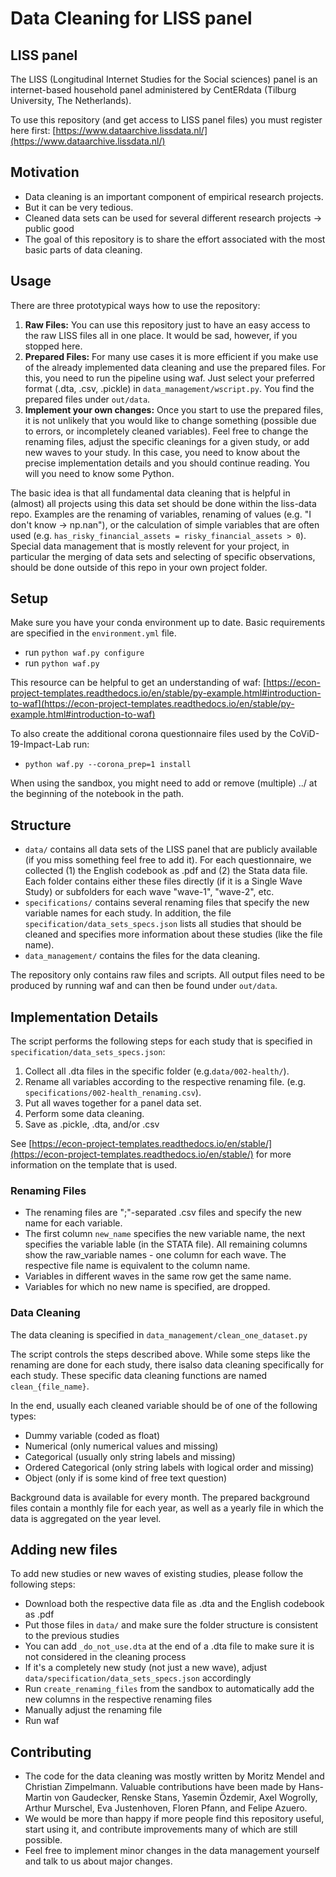 # Data Cleaning for LISS panel

## LISS panel

The LISS (Longitudinal Internet Studies for the Social sciences) panel is an internet-based household panel administered by CentERdata (Tilburg University, The Netherlands).

To use this repository (and get access to LISS panel files) you must register here first: [https://www.dataarchive.lissdata.nl/](https://www.dataarchive.lissdata.nl/)

## Motivation

- Data cleaning is an important component of empirical research projects.
- But it can be very tedious.
- Cleaned data sets can be used for several different research projects → public good
- The goal of this repository is to share the effort associated with the most basic parts of data cleaning.

## Usage

There are three prototypical ways how to use the repository:

1. **Raw Files:** You can use this repository just to have an easy access to the raw LISS files all in one place. It would be sad, however, if you stopped here.
2. **Prepared Files:** For many use cases it is more efficient if you make use of the already implemented data cleaning and use the prepared files. For this, you need to run the pipeline using waf. Just select your preferred format (.dta, .csv, .pickle) in `data_management/wscript.py`. You find the prepared files under `out/data`.
3. **Implement your own changes:** Once you start to use the prepared files, it is not unlikely that you would like to change something (possible due to errors, or incompletely cleaned variables). Feel free to change the renaming files, adjust the specific cleanings for a given study, or add new waves to your study. In this case, you need to know about the precise implementation details and you should continue reading. You will you need to know some Python.

The basic idea is that all fundamental data cleaning that is helpful in (almost) all projects using this data set should be done within the liss-data repo. Examples are the renaming of variables, renaming of values (e.g. "I don't know -> np.nan"), or the calculation of simple variables that are often used (e.g. `has_risky_financial_assets = risky_financial_assets > 0`). Special data management that is mostly relevent for your project, in particular the merging of data sets and selecting of specific observations, should be done outside of this repo in your own project folder.

## Setup

Make sure you have your conda environment up to date. Basic requirements are specified in the `environment.yml` file.

- run `python waf.py configure`
- run `python waf.py`

This resource can be helpful to get an understanding of waf: [https://econ-project-templates.readthedocs.io/en/stable/py-example.html#introduction-to-waf](https://econ-project-templates.readthedocs.io/en/stable/py-example.html#introduction-to-waf)

To also create the additional corona questionnaire files used by the CoViD-19-Impact-Lab run:

- `python waf.py --corona_prep=1 install`

When using the sandbox, you might need to add or remove (multiple) ../ at the beginning of the notebook in the path.

## Structure

- `data/` contains all data sets of the LISS panel that are publicly available (if you miss something feel free to add it). For each questionnaire, we collected (1) the English codebook as .pdf and (2) the Stata data file. Each folder contains either these files directly (if it is a Single Wave Study) or subfolders for each wave "wave-1", "wave-2", etc.
- `specifications/` contains several renaming files that specify the new variable names for each study. In addition, the file `specification/data_sets_specs.json` lists all studies that should be cleaned and specifies more information about these studies (like the file name).
- `data_management/` contains the files for the data cleaning.

The repository only contains raw files and scripts. All output files need to be produced by running waf and can then be found under `out/data`.

## Implementation Details

The script performs the following steps for each study that is specified in `specification/data_sets_specs.json`:

1. Collect all .dta files in the specific folder (e.g.`data/002-health/`).
2. Rename all variables according to the respective renaming file. (e.g. `specifications/002-health_renaming.csv`).
3. Put all waves together for a panel data set.
4. Perform some data cleaning.
5. Save as .pickle, .dta, and/or .csv

See [https://econ-project-templates.readthedocs.io/en/stable/](https://econ-project-templates.readthedocs.io/en/stable/) for more information on the template that is used.

### Renaming Files

- The renaming files are ";"-separated .csv files and specify the new name for each variable.
- The first column `new_name` specifies the new variable name, the next specifies the variable lable (in the STATA file). All remaining columns show the raw_variable names - one column for each wave. The respective file name is equivalent to the column name.
- Variables in different waves in the same row get the same name.
- Variables for which no new name is specified, are dropped.

### Data Cleaning

The data cleaning is specified in `data_management/clean_one_dataset.py`

The script controls the steps described above. While some steps like the renaming are done for each study, there isalso data cleaning specifically for each study. These specific data cleaning functions are named `clean_{file_name}`.

In the end, usually each cleaned variable should be of one of the following types:

- Dummy variable (coded as float)
- Numerical (only numerical values and missing)
- Categorical (usually only string labels and missing)
- Ordered Categorical (only string labels with logical order and missing)
- Object (only if is some kind of free text question)

Background data is available for every month. The prepared background files contain a monthly file for each year, as well as a yearly file in which the data is aggregated on the year level.

## Adding new files

To add new studies or new waves of existing studies, please follow the following steps:

- Download both the respective data file as .dta and the English codebook as .pdf
- Put those files in `data/` and make sure the folder structure is consistent to the previous studies
- You can add `_do_not_use.dta` at the end of a .dta file to make sure it is not considered in the cleaning process
- If it's a completely new study (not just a new wave), adjust `data/specification/data_sets_specs.json` accordingly
- Run `create_renaming_files` from the sandbox to automatically add the new columns in the respective renaming files
- Manually adjust the renaming file
- Run waf

## Contributing

- The code for the data cleaning was mostly written by Moritz Mendel and Christian Zimpelmann. Valuable contributions have been made by Hans-Martin von Gaudecker, Renske Stans, Yasemin Özdemir, Axel Wogrolly, Arthur Murschel, Eva Justenhoven, Floren Pfann, and Felipe Azuero.
- We would be more than happy if more people find this repository useful, start using it, and contribute improvements many of which are still possible.
- Feel free to implement minor changes in the data management yourself and talk to us about major changes.
